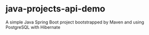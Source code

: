 # java-projects-api-demo
A simple Java Spring Boot project bootstrapped by Maven and using PostgreSQL with Hibernate
